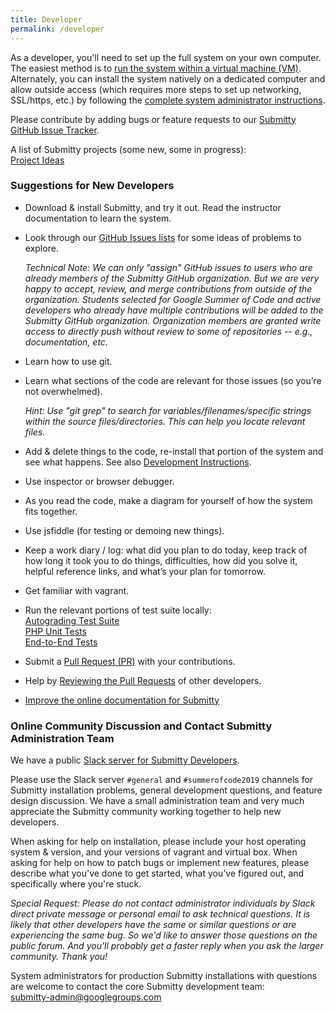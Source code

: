 ```yaml
---
title: Developer
permalink: /developer
---
```


As a developer, you'll need to set up the full system on your own
computer.  The easiest method is to 
[run the system within a virtual machine (VM)](developer/vm_install_using_vagrant).
Alternately, you can install the system natively on a dedicated
computer and allow outside access (which requires more steps to set up
networking, SSL/https, etc.) by following the
[complete system administrator instructions](/sysadmin).


Please contribute by adding bugs or feature requests to our 
[Submitty GitHub Issue Tracker](https://github.com/Submitty/Submitty/issues).


A list of Submitty projects (some new, some in progress):  
[Project Ideas](/developer/project_ideas)



### Suggestions for New Developers

* Download & install Submitty, and try it out.  Read the instructor
  documentation to learn the system.

* Look through our [GitHub Issues lists](https://github.com/Submitty/Submitty/issues) for some ideas
  of problems to explore.

  _Technical Note: We can only "assign" GitHub issues to users who are
  already members of the Submitty GitHub organization.  But we are
  very happy to accept, review, and merge contributions from outside
  of the organization.  Students selected for Google Summer of Code
  and active developers who already have multiple contributions will
  be added to the Submitty GitHub organization.  Organization members
  are granted write access to directly push without review to some of repositories --
  e.g., documentation, etc._

* Learn how to use git.

* Learn what sections of the code are relevant for those issues (so
  you’re not overwhelmed).

  _Hint: Use "git grep" to search for variables/filenames/specific
  strings within the source files/directories.  This can help you
  locate relevant files._

* Add & delete things to the code, re-install that portion of the
  system and see what happens.  See also [Development Instructions](developer/development_instructions).

* Use inspector or browser debugger.

* As you read the code, make a diagram for yourself of how the system
  fits together.

* Use jsfiddle (for testing or demoing new things).

* Keep a work diary / log: what did you plan to do today, keep track
  of how long it took you to do things, difficulties, how did you
  solve it, helpful reference links, and what’s your plan for
  tomorrow.

* Get familiar with vagrant.

* Run the relevant portions of test suite locally:  
  [Autograding Test Suite](/developer/autograding_tests)  
  [PHP Unit Tests](/developer/php_unit_tests)  
  [End-to-End Tests](/developer/end_to_end_tests)  

* Submit a [Pull Request (PR)](/developer/how_to_contribute#how-to-make-a-pull-request-to-our-submitty-github) with your contributions.

* Help by [Reviewing the Pull Requests](/developer/how_to_contribute#how-to-review-a-pull-request-pr) of other developers.

* [Improve the online documentation for Submitty](/developer/how_to_contribute#how-to-edit-submittyorg-documentation)



### Online Community Discussion and Contact Submitty Administration Team

We have a public [Slack server for Submitty Developers](https://join.slack.com/t/submitty/shared_invite/enQtMzE1NzgyMzUzNzI5LWNkNjUzYmZjOWJkNzdlM2QzNTM3MGYwNmQwMzQ3NjAwODUwYjI4MTRlZDNjZTFlMTk4ZjUzN2MxNzRjNDIwZTU).

Please use the Slack server `#general` and `#summerofcode2019` channels
for Submitty installation problems, general development questions, and
feature design discussion.  We have a small administration team and
very much appreciate the Submitty community working together to help new
developers.

When asking for help on installation, please include your host
operating system & version, and your versions of vagrant and virtual
box.  When asking for help on how to patch bugs or implement new features,
please describe what you've done to get started, what you've figured
out, and specifically where you're stuck.

_Special Request: Please do not contact administrator individuals by Slack
direct private message or personal email to ask technical questions.
It is likely that other developers have the same or similar questions
or are experiencing the same bug.  So we'd like to answer those questions
on the public forum.  And you'll probably get a faster reply when you
ask the larger community.  Thank you!_


System administrators for production Submitty installations with
questions are welcome to contact the core Submitty development team:  
[submitty-admin@googlegroups.com](mailto:submitty-admin@googlegroups.com)

